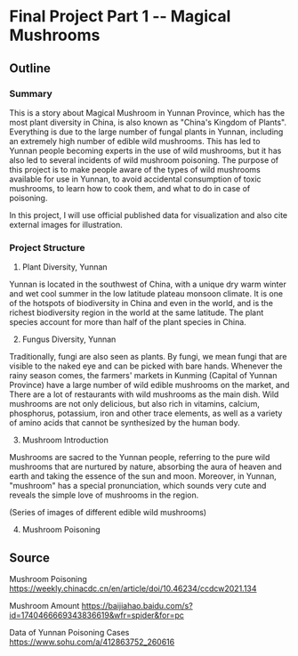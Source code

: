 # Final Project Part 1 -- Magical Mushrooms

## Outline

### Summary

This is a story about Magical Mushroom in Yunnan Province, which has the most plant diversity in China, is also known as "China's Kingdom of Plants". Everything is due to the large number of fungal plants in Yunnan, including an extremely high number of edible wild mushrooms. This has led to Yunnan people becoming experts in the use of wild mushrooms, but it has also led to several incidents of wild mushroom poisoning. The purpose of this project is to make people aware of the types of wild mushrooms available for use in Yunnan, to avoid accidental consumption of toxic mushrooms, to learn how to cook them, and what to do in case of poisoning.

In this project, I will use official published data for visualization and also cite external images for illustration.

### Project Structure

1. Plant Diversity, Yunnan

Yunnan is located in the southwest of China, with a unique dry warm winter and wet cool summer in the low latitude plateau monsoon climate. It is one of the hotspots of biodiversity in China and even in the world, and is the richest biodiversity region in the world at the same latitude. The plant species account for more than half of the plant species in China.


2. Fungus Diversity, Yunnan

Traditionally, fungi are also seen as plants. By fungi, we mean fungi that are visible to the naked eye and can be picked with bare hands. Whenever the rainy season comes, the farmers' markets in Kunming (Capital of Yunnan Province) have a large number of wild edible mushrooms on the market, and There are a lot of restaurants with wild mushrooms as the main dish. Wild mushrooms are not only delicious, but also rich in vitamins, calcium, phosphorus, potassium, iron and other trace elements, as well as a variety of amino acids that cannot be synthesized by the human body.


3. Mushroom Introduction

Mushrooms are sacred to the Yunnan people, referring to the pure wild mushrooms that are nurtured by nature, absorbing the aura of heaven and earth and taking the essence of the sun and moon. Moreover, in Yunnan, "mushroom" has a special pronunciation, which sounds very cute and reveals the simple love of mushrooms in the region.

(Series of images of different edible wild mushrooms)


4. Mushroom Poisoning






## Source

Mushroom Poisoning
https://weekly.chinacdc.cn/en/article/doi/10.46234/ccdcw2021.134

Mushroom Amount
https://baijiahao.baidu.com/s?id=1740466669343836619&wfr=spider&for=pc

Data of Yunnan Poisoning Cases
https://www.sohu.com/a/412863752_260616
